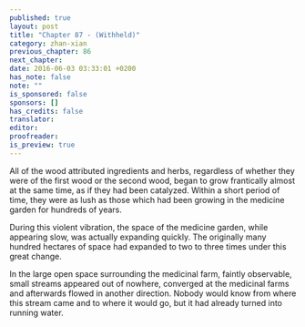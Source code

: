 ```yaml
---
published: true
layout: post
title: "Chapter 87 - (Withheld)"
category: zhan-xian
previous_chapter: 86
next_chapter:
date: 2016-06-03 03:33:01 +0200
has_note: false
note: ""
is_sponsored: false
sponsors: []
has_credits: false
translator:
editor:
proofreader:
is_preview: true
---
```

All of the wood attributed ingredients and herbs, regardless of whether they were of the first wood or the second wood, began to grow frantically almost at the same time, as if they had been catalyzed. Within a short period of time, they were as lush as those which had been growing in the medicine garden for hundreds of years.

During this violent vibration, the space of the medicine garden, while appearing slow, was actually expanding quickly. The originally many hundred hectares of space had expanded to two to three times under this great change.

In the large open space surrounding the medicinal farm, faintly observable, small streams appeared out of nowhere, converged at the medicinal farms and afterwards flowed in another direction. Nobody would know from where this stream came and to where it would go, but it had already turned into running water.
